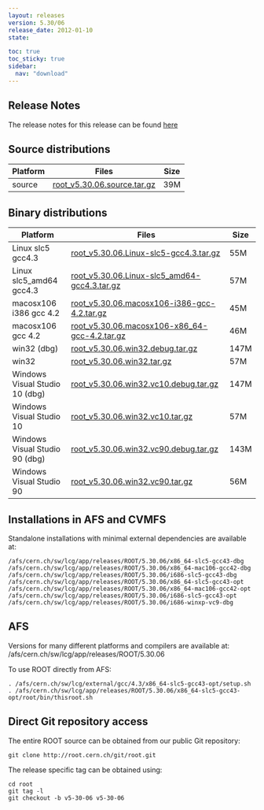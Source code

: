 ```yaml
---
layout: releases
version: 5.30/06
release_date: 2012-01-10
state:

toc: true
toc_sticky: true
sidebar:
  nav: "download"
---
```



## Release Notes
The release notes for this release can be found [here](https://root.cern.ch/root/html530/notes/release-notes.html#patch-releases)

## Source distributions

| Platform       | Files | Size |
|-----------|-------|-----|
| source | [root_v5.30.06.source.tar.gz](https://root.cern.ch/download/root_v5.30.06.source.tar.gz) |  39M |


## Binary distributions

| Platform       | Files | Size |
|-----------|-------|-----|
| Linux slc5 gcc4.3 | [root_v5.30.06.Linux-slc5-gcc4.3.tar.gz](https://root.cern.ch/download/root_v5.30.06.Linux-slc5-gcc4.3.tar.gz) |  55M |
| Linux slc5_amd64 gcc4.3 | [root_v5.30.06.Linux-slc5_amd64-gcc4.3.tar.gz](https://root.cern.ch/download/root_v5.30.06.Linux-slc5_amd64-gcc4.3.tar.gz) |  57M |
| macosx106 i386 gcc 4.2 | [root_v5.30.06.macosx106-i386-gcc-4.2.tar.gz](https://root.cern.ch/download/root_v5.30.06.macosx106-i386-gcc-4.2.tar.gz) |  45M |
| macosx106 gcc 4.2 | [root_v5.30.06.macosx106-x86_64-gcc-4.2.tar.gz](https://root.cern.ch/download/root_v5.30.06.macosx106-x86_64-gcc-4.2.tar.gz) |  46M |
| win32 (dbg) | [root_v5.30.06.win32.debug.tar.gz](https://root.cern.ch/download/root_v5.30.06.win32.debug.tar.gz) | 147M |
| win32 | [root_v5.30.06.win32.tar.gz](https://root.cern.ch/download/root_v5.30.06.win32.tar.gz) |  57M |
| Windows Visual Studio 10 (dbg) | [root_v5.30.06.win32.vc10.debug.tar.gz](https://root.cern.ch/download/root_v5.30.06.win32.vc10.debug.tar.gz) | 147M |
| Windows Visual Studio 10 | [root_v5.30.06.win32.vc10.tar.gz](https://root.cern.ch/download/root_v5.30.06.win32.vc10.tar.gz) |  57M |
| Windows Visual Studio 90 (dbg) | [root_v5.30.06.win32.vc90.debug.tar.gz](https://root.cern.ch/download/root_v5.30.06.win32.vc90.debug.tar.gz) | 143M |
| Windows Visual Studio 90 | [root_v5.30.06.win32.vc90.tar.gz](https://root.cern.ch/download/root_v5.30.06.win32.vc90.tar.gz) |  56M |



## Installations in AFS and CVMFS
Standalone installations with minimal external dependencies are available at:
~~~
/afs/cern.ch/sw/lcg/app/releases/ROOT/5.30.06/x86_64-slc5-gcc43-dbg
/afs/cern.ch/sw/lcg/app/releases/ROOT/5.30.06/x86_64-mac106-gcc42-dbg
/afs/cern.ch/sw/lcg/app/releases/ROOT/5.30.06/i686-slc5-gcc43-dbg
/afs/cern.ch/sw/lcg/app/releases/ROOT/5.30.06/x86_64-slc5-gcc43-opt
/afs/cern.ch/sw/lcg/app/releases/ROOT/5.30.06/x86_64-mac106-gcc42-opt
/afs/cern.ch/sw/lcg/app/releases/ROOT/5.30.06/i686-slc5-gcc43-opt
/afs/cern.ch/sw/lcg/app/releases/ROOT/5.30.06/i686-winxp-vc9-dbg
~~~

## AFS
Versions for many different platforms and compilers are available at:
/afs/cern.ch/sw/lcg/app/releases/ROOT/5.30.06

To use ROOT directly from AFS:
~~~
. /afs/cern.ch/sw/lcg/external/gcc/4.3/x86_64-slc5-gcc43-opt/setup.sh
. /afs/cern.ch/sw/lcg/app/releases/ROOT/5.30.06/x86_64-slc5-gcc43-opt/root/bin/thisroot.sh
~~~

## Direct Git repository access
The entire ROOT source can be obtained from our public Git repository:

~~~
git clone http://root.cern.ch/git/root.git
~~~
The release specific tag can be obtained using:
~~~
cd root
git tag -l
git checkout -b v5-30-06 v5-30-06
~~~
